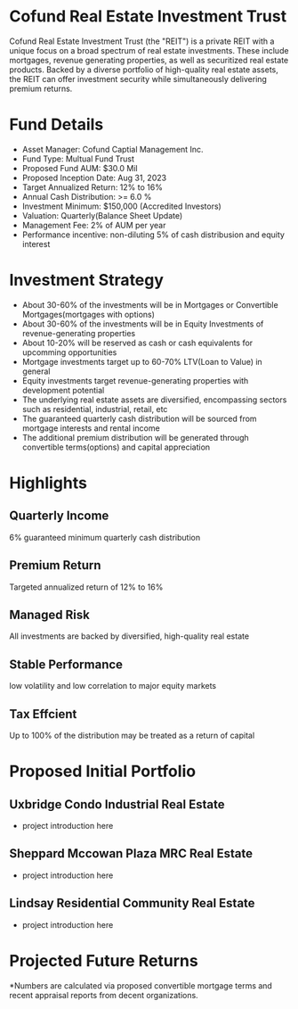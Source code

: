 # Cofund Real Estate Investment Trust

Cofund Real Estate Investment Trust (the "REIT") is a private REIT with a unique focus on a broad spectrum of real estate investments. These include mortgages, revenue generating properties, as well as securitized real estate products. Backed by a diverse portfolio of high-quality real estate assets, the REIT can offer investment security while simultaneously delivering premium returns.


# Fund Details

* Asset Manager: Cofund Captial Management Inc.  
* Fund Type: Multual Fund Trust
* Proposed Fund AUM: $30.0 Mil
* Proposed Inception Date: Aug 31, 2023
* Target Annualized Return: 12% to 16%
* Annual Cash Distribution: >= 6.0 % 
* Investment Minimum: $150,000 (Accredited Investors)
* Valuation: Quarterly(Balance Sheet Update)
* Management Fee: 2% of AUM per year
* Performance incentive: non-diluting 5% of cash distribusion and equity interest 

# Investment Strategy

* About 30-60% of the investments will be in Mortgages or Convertible Mortgages(mortgages with options)
* About 30-60% of the investments will be in Equity Investments of revenue-generating properties
* About 10-20% will be reserved as cash or cash equivalents for upcomming opportunities
* Mortgage investments target up to 60-70% LTV(Loan to Value) in general
* Equity investments target revenue-generating properties with development potential
* The underlying real estate assets are diversified, encompassing sectors such as residential, industrial, retail, etc
* The guaranteed quarterly cash distribution will be sourced from mortgage interests and rental income
* The additional premium distribution will be generated through convertible terms(options) and capital appreciation


# Highlights

## Quarterly Income
6% guaranteed minimum quarterly cash distribution

## Premium Return
Targeted annualized return of 12% to 16%

## Managed Risk
All investments are backed by diversified, high-quality real estate

## Stable Performance
low volatility and low correlation to major equity markets

## Tax Effcient
Up to 100% of the distribution may be treated as a return of capital


# Proposed Initial Portfolio

## Uxbridge Condo Industrial Real Estate
* project introduction here

## Sheppard Mccowan Plaza MRC Real Estate
* project introduction here

## Lindsay Residential Community Real Estate
* project introduction here

# Projected Future Returns
*Numbers are calculated via proposed convertible mortgage terms and recent appraisal reports from decent organizations.